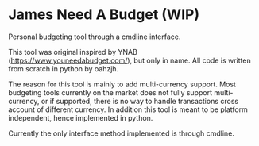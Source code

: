 # James Need A Budget (WIP)

Personal budgeting tool through a cmdline interface.

This tool was original inspired by YNAB (https://www.youneedabudget.com/), but only in name. All code is written from scratch in python by oahzjh.

The reason for this tool is mainly to add multi-currency support. Most budgeting tools currently on the market does not fully support multi-currency, or if supported, there is no way to handle transactions cross account of different currency. In addition this tool is meant to be platform independent, hence implemented in python.

Currently the only interface method implemented is through cmdline.
